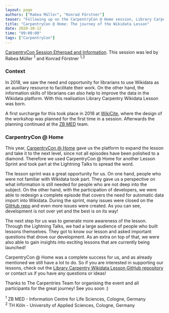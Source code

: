 ```yaml
---
layout: page
authors: ["Rabea Müller", "Konrad Förstner"]
teaser: "Following up on the CarpentryCon @ Home session, Library Carpentry Wikidata Lesson Sprint"
title: "CarpentryCon @ Home: The journey of the Wikidata Lesson"
date: 2020-10-12
time: "09:00:00"
tags: ["CarpentryCon"]
---
```

[CarpentryCon Session Etherpad and Information](https://2020.carpentrycon.org/schedule/#session-51). This session was led by Rabea Müller <sup>1</sup> and Konrad Förstner <sup>1,2</sup>

### Context
In 2018, we saw the need and opportunity for librarians to use Wikidata as an auxiliary resource to facilitate their work. On the other hand, the information skills of librarians can also help to improve the data in the Wikidata platform. With this realisation Library Carpentry Wikidata Lesson was born.

A first surcharge for this took place in 2018 at [WikiCite](https://meta.wikimedia.org/wiki/WikiCite_2018/Program/Tamalpais_3B_-_WikiCite_in_education), where the design of the workshop was planned for the first time in a session. Afterwards the planning continued at the [ZB MED](https://www.zbmed.de) team.

### CarpentryCon @ Home
This year, [CarpentryCon @ Home](https://2020.carpentrycon.org/) gave us the platform to expand the lesson and take it to the next level, since not all episodes have been polished to a diamond. Therefore we used CarpentryCon @ Home for another Lesson Sprint and took part at the Lightning Talks to spread the word.

The lesson sprint was a great opportunity for us. On one hand, people who were not familiar with Wikidata took part. They gave us a perspective on what information is still needed for people who are not deep into the subject. On the other hand, with the participation of developers, we were able to redesign a complete episode that covers the need for automatic data import into Wikidata. During the sprint, many issues were closed on the [GitHub repo](https://github.com/LibraryCarpentry/lc-wikidata) and even more issues were created. As you can see, development is not over yet and the best is on its way!

The next step for us was to generate more awareness of the lesson. Through the Lightning Talks, we had a large audience of people who built lessons themselves. They got to know our lesson and asked important questions that drove our development. As an extra on top of that, we were also able to gain insights into exciting lessons that are currently being launched!

CarpentryCon @ Home was a complete success for us, and as already mentioned we still have a lot to do. So if you are interested in supporting our lessons, check out the [Library Carpentry Wikidata Lesson GitHub repository](https://github.com/LibraryCarpentry/lc-wikidata) or contact us if you have any questions or ideas!

Thanks to The Carpentries Team for organising the event and all participants for the great journey! See you soon :)

<sup>1</sup> ZB MED - Information Centre for Life Sciences, Cologne, Germany<br />
<sup>2</sup> TH Köln - University of Applied Sciences, Cologne, Germany
